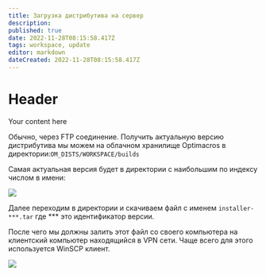 ```yaml
---
title: Загрузка дистрибутива на сервер
description: 
published: true
date: 2022-11-28T08:15:58.417Z
tags: workspace, update
editor: markdown
dateCreated: 2022-11-28T08:15:58.417Z
---
```


# Header
Your content here

Обычно, через FTP соединение. Получить актуальную 
 версию дистрибутива мы можем на облачном хранилище Optimacros в директории:```OM_DISTS/WORKSPACE/builds```

Самая актуальная версия будет в директории с наибольшим по индексу числом в имени:

![](./pictures/lastDistr.jpg)

Далее переходим в директории и скачиваем файл с именем ```installer-***.tar``` где *** это идентификатор версии.

После чего мы должны залить этот файл со своего компьютера на клиентский компьютер находящийся в VPN сети. Чаще всего 
для этого используется WinSCP клиент.


![](./pictures/winSCP.jpg)
